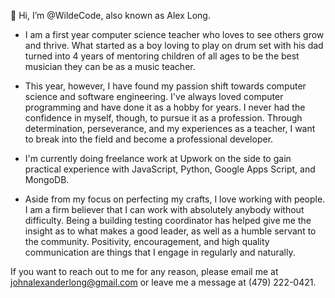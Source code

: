 👋 Hi, I’m @WildeCode, also known as Alex Long.

- I am a first year computer science teacher who loves to see others grow and thrive. What started as a boy loving to play on drum set with his dad turned into 4 years of mentoring children of all ages to be the best musician they can be as a music teacher.

- This year, however, I have found my passion shift towards computer science and software engineering. I've always loved computer programming and have done it as a hobby for years. I never had the confidence in myself, though, to pursue it as a profession. Through determination, perseverance, and my experiences as a teacher, I want to break into the field and become a professional developer.

- I'm currently doing freelance work at Upwork on the side to gain practical experience with JavaScript, Python, Google Apps Script, and MongoDB.

- Aside from my focus on perfecting my crafts, I love working with people. I am a firm believer that I can work with absolutely anybody without difficulty. Being a building testing coordinator has helped give me the insight as to what makes a good leader, as well as a humble servant to the community. Positivity, encouragement, and high quality communication are things that I engage in regularly and naturally.

If you want to reach out to me for any reason, please email me at johnalexanderlong@gmail.com or leave me a message at ‪(479) 222-0421‬.
